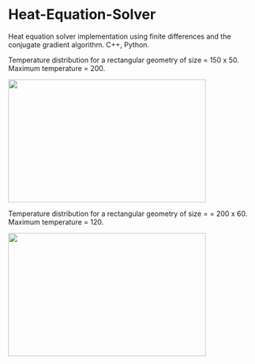 # Heat-Equation-Solver
Heat equation solver implementation using finite differences and the conjugate gradient algorithm. C++, Python.

Temperature distribution for a rectangular geometry of size = 150 x 50.  Maximum temperature = 200.

<img src="https://user-images.githubusercontent.com/57925449/211735795-33999d03-dc22-4c91-8f7d-95311f93ac37.png" width= "400" height= "250">

Temperature distribution for a rectangular geometry of size = = 200 x 60. Maximum temperature = 120.

<img src="https://user-images.githubusercontent.com/57925449/211735963-c44b098e-dfa0-4102-b0e4-8adc0e7b9b37.png" width= "400" height= "250">

